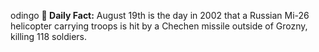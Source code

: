 odingo
**<b>📌 Daily Fact:</b>** August 19th is the day in 2002 that a Russian Mi-26 helicopter carrying troops is hit by a Chechen missile outside of Grozny, killing 118 soldiers.
